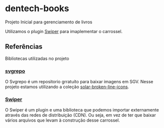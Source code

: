 # dentech-books
Projeto Inicial para gerenciamento de livros

Utilizamos o plugin [Swiper](https://swiperjs.com/) para imaplementar o carrossel. 

## Referências
Bibliotecas utilizadas no projeto

### [svgrepo](https://www.svgrepo.com/)
O Svgrepo é um repositorio grratuíto para baixar imagens em SGV. 
Nesse projeto estamos utilizando a coleção [solar-broken-line-icons](https://www.svgrepo.com/collection/solar-broken-line-icons/).

### [Swiper](https://swiperjs.com/) 
O Swiper é um plugin e uma biblioteca que podemos importar externamente através das redes de distribuição (CDN). Ou seja, em vez de ter que baixar vários arquivos que levam à construção desse carrossel.